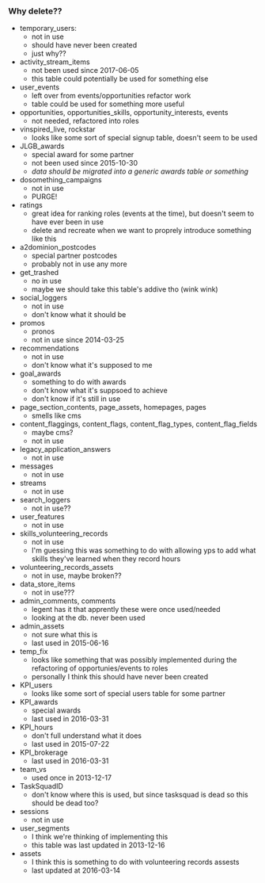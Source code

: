 ### Why delete??

- temporary_users: 
	- not in use
	- should have never been created
	- just why??
- activity_stream_items
	- not been used since 2017-06-05
	- this table could potentially be used for something else
- user_events
	- left over from events/opportunities refactor work
	- table could be used for something more useful
- opportunities, opportunities_skills, opportunity_interests, events
	- not needed, refactored into roles
- vinspired_live, rockstar
	- looks like some sort of special signup table, doesn't seem to be used
- JLGB_awards
	- special award for some partner
	- not been used since 2015-10-30
	- *data should be migrated into a generic awards table or something* 
- dosomething_campaigns
	- not in use
	- PURGE!
- ratings
	- great idea for ranking roles (events at the time), but doesn't seem to have ever been in use
	- delete and recreate when we want to proprely introduce something like this
- a2dominion_postcodes
	- special partner postcodes
	- probably not in use any more 
- get_trashed
	- no in use
	- maybe we should take this table's addive tho (wink wink)
- social_loggers
	- not in use
	- don't know what it should be
- promos
	- pronos
	- not in use since 2014-03-25
- recommendations
	- not in use
	- don't know what it's supposed to me
- goal_awards
	- something to do with awards
	- don't know what it's suppsoed to achieve 
	- don't know if it's still in use
- page_section_contents, page_assets, homepages, pages
	- smells like cms
- content_flaggings, content_flags, content_flag_types, content_flag_fields
	- maybe cms?
	- not in use
- legacy_application_answers
	- not in use
- messages
	- not in use
- streams
	- not in use
- search_loggers
	- not in use??
- user_features
	- not in use
- skills_volunteering_records
	- not in use
	- I'm guessing this was something to do with allowing yps to add what skills they've learned when they record hours
- volunteering_records_assets
	- not in use, maybe broken??
- data_store_items
	- not in use???
- admin_comments, comments
	- legent has it that apprently these were once used/needed
	- looking at the db. never been used
- admin_assets
	- not sure what this is
	- last used in 2015-06-16
- temp_fix
	- looks like something that was possibly implemented during the refactoring of opportunies/events to roles
	- personally I think this should have never been created
- KPI_users
	- looks like some sort of special users table for some partner
- KPI_awards
	- special awards 
	- last used in 2016-03-31
- KPI_hours
	- don't full understand what it does
	- last used in 2015-07-22
- KPI_brokerage
	- last used in 2016-03-31
- team_vs
	- used once in 2013-12-17
- TaskSquadID
	- don't know where this is used, but since tasksquad is dead so this should be dead too?
- sessions
	- not in use
- user_segments
	- I think we're thinking of implementing this
	- this table was last updated in 2013-12-16
- assets
	- I think this is something to do with volunteering records assests 
	- last updated at 2016-03-14
